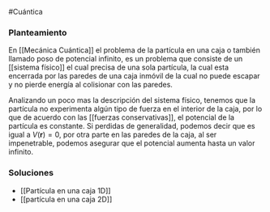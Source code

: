 #Cuántica 


### Planteamiento

En [[Mecánica Cuántica]] el problema de la partícula en una caja o también llamado poso de potencial infinito, es un problema que consiste de un [[sistema físico]] el cual precisa de una sola partícula, la cual esta encerrada por las paredes de una caja inmóvil de la cual no puede escapar y no pierde energía al colisionar con las paredes.

Analizando un poco mas la descripción del sistema físico, tenemos que la partícula no experimenta algún tipo de fuerza en el interior de la caja, por lo que de acuerdo con las [[fuerzas conservativas]], el potencial de la partícula es constante. Si perdidas de generalidad, podemos decir que es igual a $V(\mathbf{r})=0$, por otra parte en las paredes de la caja, al ser impenetrable, podemos asegurar que el potencial aumenta hasta un valor infinito.

### Soluciones

- [[Partícula en una caja 1D]]
- [[partícula en una caja 2D]]

